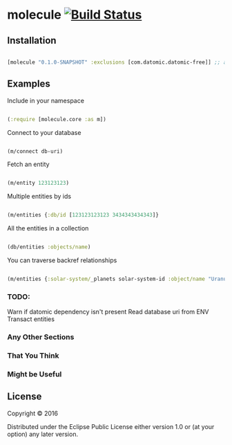 # molecule [![Build Status](https://travis-ci.org/petergarbers/molecule.svg?branch=master)](https://travis-ci.org/petergarbers/molecule)


## Installation


```clj

[molecule "0.1.0-SNAPSHOT" :exclusions [com.datomic.datomic-free]] ;; add to your project.clj

```


## Examples

Include in your namespace

```clj

(:require [molecule.core :as m])

```
Connect to your database

```clj

(m/connect db-uri)

```

Fetch an entity

```clj

(m/entity 123123123)


```

Multiple entities by ids

```clj

(m/entities {:db/id [123123123123 3434343434343]}

```

All the entities in a collection

```clj

(db/entities :objects/name)

```

You can traverse backref relationships

```clj

(m/entities {:solar-system/_planets solar-system-id :object/name "Uranus"})

```

### TODO:
Warn if datomic dependency isn't present
Read database uri from ENV
Transact entities 

### Any Other Sections
### That You Think
### Might be Useful

## License

Copyright © 2016

Distributed under the Eclipse Public License either version 1.0 or (at
your option) any later version.
